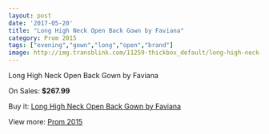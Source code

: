 ```yaml
---
layout: post
date: '2017-05-20'
title: "Long High Neck Open Back Gown by Faviana"
category: Prom 2015
tags: ["evening","gown","long","open","brand"]
image: http://img.transblink.com/11259-thickbox_default/long-high-neck-open-back-gown-by-faviana.jpg
---
```

Long High Neck Open Back Gown by Faviana

On Sales: **$267.99**
<a href="https://www.transblink.com/en/prom-2015/3663-long-high-neck-open-back-gown-by-faviana.html"><amp-img layout="responsive" width="600" height="600" src="//img.transblink.com/11259-thickbox_default/long-high-neck-open-back-gown-by-faviana.jpg" alt="Long High Neck Open Back Gown by Faviana 0" /></a>
<a href="https://www.transblink.com/en/prom-2015/3663-long-high-neck-open-back-gown-by-faviana.html"><amp-img layout="responsive" width="600" height="600" src="//img.transblink.com/11260-thickbox_default/long-high-neck-open-back-gown-by-faviana.jpg" alt="Long High Neck Open Back Gown by Faviana 1" /></a>

Buy it: [Long High Neck Open Back Gown by Faviana](https://www.transblink.com/en/prom-2015/3663-long-high-neck-open-back-gown-by-faviana.html "Long High Neck Open Back Gown by Faviana")

View more: [Prom 2015](https://www.transblink.com/en/10-prom-2015 "Prom 2015")